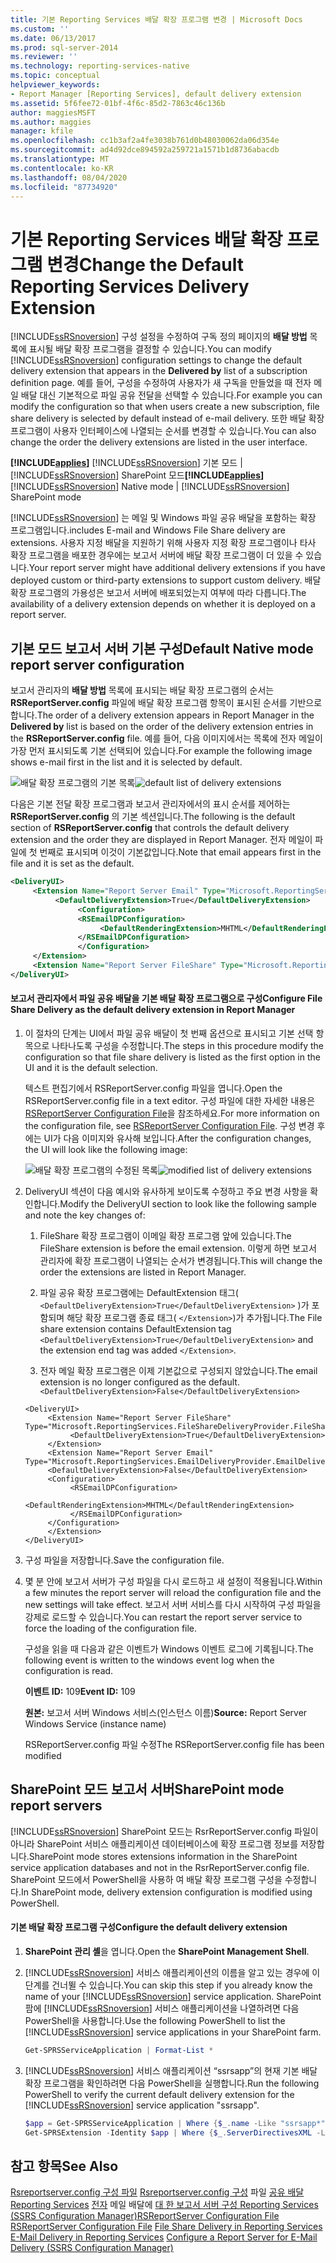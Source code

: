 ```yaml
---
title: 기본 Reporting Services 배달 확장 프로그램 변경 | Microsoft Docs
ms.custom: ''
ms.date: 06/13/2017
ms.prod: sql-server-2014
ms.reviewer: ''
ms.technology: reporting-services-native
ms.topic: conceptual
helpviewer_keywords:
- Report Manager [Reporting Services], default delivery extension
ms.assetid: 5f6fee72-01bf-4f6c-85d2-7863c46c136b
author: maggiesMSFT
ms.author: maggies
manager: kfile
ms.openlocfilehash: cc1b3af2a4fe3038b761d0b48030062da06d354e
ms.sourcegitcommit: ad4d92dce894592a259721a1571b1d8736abacdb
ms.translationtype: MT
ms.contentlocale: ko-KR
ms.lasthandoff: 08/04/2020
ms.locfileid: "87734920"
---
```

# <a name="change-the-default-reporting-services-delivery-extension"></a><span data-ttu-id="5c09c-102">기본 Reporting Services 배달 확장 프로그램 변경</span><span class="sxs-lookup"><span data-stu-id="5c09c-102">Change the Default Reporting Services Delivery Extension</span></span>
  <span data-ttu-id="5c09c-103">[!INCLUDE[ssRSnoversion](../../../includes/ssrsnoversion-md.md)] 구성 설정을 수정하여 구독 정의 페이지의 **배달 방법** 목록에 표시될 배달 확장 프로그램을 결정할 수 있습니다.</span><span class="sxs-lookup"><span data-stu-id="5c09c-103">You can modify [!INCLUDE[ssRSnoversion](../../../includes/ssrsnoversion-md.md)] configuration settings to change the default delivery extension that appears in the **Delivered by** list of a subscription definition page.</span></span> <span data-ttu-id="5c09c-104">예를 들어, 구성을 수정하여 사용자가 새 구독을 만들었을 때 전자 메일 배달 대신 기본적으로 파일 공유 전달을 선택할 수 있습니다.</span><span class="sxs-lookup"><span data-stu-id="5c09c-104">For example you can modify the configuration so that when users create a new subscription, file share delivery is selected by default instead of e-mail delivery.</span></span> <span data-ttu-id="5c09c-105">또한 배달 확장 프로그램이 사용자 인터페이스에 나열되는 순서를 변경할 수 있습니다.</span><span class="sxs-lookup"><span data-stu-id="5c09c-105">You can also change the order the delivery extensions are listed in the user interface.</span></span>

 <span data-ttu-id="5c09c-106">**[!INCLUDE[applies](../../includes/applies-md.md)]** [!INCLUDE[ssRSnoversion](../../../includes/ssrsnoversion-md.md)] 기본 모드 | [!INCLUDE[ssRSnoversion](../../../includes/ssrsnoversion-md.md)] SharePoint 모드</span><span class="sxs-lookup"><span data-stu-id="5c09c-106">**[!INCLUDE[applies](../../includes/applies-md.md)]**  [!INCLUDE[ssRSnoversion](../../../includes/ssrsnoversion-md.md)] Native mode | [!INCLUDE[ssRSnoversion](../../../includes/ssrsnoversion-md.md)] SharePoint mode</span></span>

 [!INCLUDE[ssRSnoversion](../../../includes/ssrsnoversion-md.md)] <span data-ttu-id="5c09c-107">는 메일 및 Windows 파일 공유 배달을 포함하는 확장 프로그램입니다.</span><span class="sxs-lookup"><span data-stu-id="5c09c-107">includes E-mail and Windows File Share delivery are extensions.</span></span> <span data-ttu-id="5c09c-108">사용자 지정 배달을 지원하기 위해 사용자 지정 확장 프로그램이나 타사 확장 프로그램을 배포한 경우에는 보고서 서버에 배달 확장 프로그램이 더 있을 수 있습니다.</span><span class="sxs-lookup"><span data-stu-id="5c09c-108">Your report server might have additional delivery extensions if you have deployed custom or third-party extensions to support custom delivery.</span></span> <span data-ttu-id="5c09c-109">배달 확장 프로그램의 가용성은 보고서 서버에 배포되었는지 여부에 따라 다릅니다.</span><span class="sxs-lookup"><span data-stu-id="5c09c-109">The availability of a delivery extension depends on whether it is deployed on a report server.</span></span>

## <a name="default-native-mode-report-server-configuration"></a><span data-ttu-id="5c09c-110">기본 모드 보고서 서버 기본 구성</span><span class="sxs-lookup"><span data-stu-id="5c09c-110">Default Native mode report server configuration</span></span>
 <span data-ttu-id="5c09c-111">보고서 관리자의 **배달 방법** 목록에 표시되는 배달 확장 프로그램의 순서는 **RSReportServer.config** 파일에 배달 확장 프로그램 항목이 표시된 순서를 기반으로 합니다.</span><span class="sxs-lookup"><span data-stu-id="5c09c-111">The order of a delivery extension appears in Report Manager in the **Delivered by** list is based on the order of the delivery extension entries in the **RSReportServer.config** file.</span></span> <span data-ttu-id="5c09c-112">예를 들어, 다음 이미지에서는 목록에 전자 메일이 가장 먼저 표시되도록 기본 선택되어 있습니다.</span><span class="sxs-lookup"><span data-stu-id="5c09c-112">For example the following image shows e-mail first in the list and it is selected by default.</span></span>

 <span data-ttu-id="5c09c-113">![배달 확장 프로그램의 기본 목록](../media/ssrs-default-delivery.png "배달 확장 프로그램의 기본 목록")</span><span class="sxs-lookup"><span data-stu-id="5c09c-113">![default list of delivery extensions](../media/ssrs-default-delivery.png "default list of delivery extensions")</span></span>

 <span data-ttu-id="5c09c-114">다음은 기본 전달 확장 프로그램과 보고서 관리자에서의 표시 순서를 제어하는 **RSReportServer.config** 의 기본 섹션입니다.</span><span class="sxs-lookup"><span data-stu-id="5c09c-114">The following is the default section of **RSReportServer.config** that controls the default delivery extension and the order they are displayed in Report Manager.</span></span> <span data-ttu-id="5c09c-115">전자 메일이 파일에 첫 번째로 표시되며 이것이 기본값입니다.</span><span class="sxs-lookup"><span data-stu-id="5c09c-115">Note that email appears first in the file and it is set as the default.</span></span>

```xml
<DeliveryUI>
     <Extension Name="Report Server Email" Type="Microsoft.ReportingServices.EmailDeliveryProvider.EmailDeliveryProviderControl,ReportingServicesEmailDeliveryProvider">
          <DefaultDeliveryExtension>True</DefaultDeliveryExtension>
               <Configuration>
               <RSEmailDPConfiguration>
                    <DefaultRenderingExtension>MHTML</DefaultRenderingExtension>
               </RSEmailDPConfiguration>
               </Configuration>
     </Extension>
     <Extension Name="Report Server FileShare" Type="Microsoft.ReportingServices.FileShareDeliveryProvider.FileShareUIControl,ReportingServicesFileShareDeliveryProvider"/>
</DeliveryUI>
```

#### <a name="configure-file-share-delivery-as-the-default-delivery-extension-in-report-manager"></a><span data-ttu-id="5c09c-116">보고서 관리자에서 파일 공유 배달을 기본 배달 확장 프로그램으로 구성</span><span class="sxs-lookup"><span data-stu-id="5c09c-116">Configure File Share Delivery as the default delivery extension in Report Manager</span></span>

1.  <span data-ttu-id="5c09c-117">이 절차의 단계는 UI에서 파일 공유 배달이 첫 번째 옵션으로 표시되고 기본 선택 항목으로 나타나도록 구성을 수정합니다.</span><span class="sxs-lookup"><span data-stu-id="5c09c-117">The steps in this procedure modify the configuration so that file share delivery is listed as the first option in the UI and it is the default selection.</span></span>

     <span data-ttu-id="5c09c-118">텍스트 편집기에서 RSReportServer.config 파일을 엽니다.</span><span class="sxs-lookup"><span data-stu-id="5c09c-118">Open the RSReportServer.config file in a text editor.</span></span> <span data-ttu-id="5c09c-119">구성 파일에 대한 자세한 내용은 [RSReportServer Configuration File](../report-server/rsreportserver-config-configuration-file.md)을 참조하세요.</span><span class="sxs-lookup"><span data-stu-id="5c09c-119">For more information on the configuration file, see [RSReportServer Configuration File](../report-server/rsreportserver-config-configuration-file.md).</span></span> <span data-ttu-id="5c09c-120">구성 변경 후에는 UI가 다음 이미지와 유사해 보입니다.</span><span class="sxs-lookup"><span data-stu-id="5c09c-120">After the configuration changes, the UI will look like the following image:</span></span>

     <span data-ttu-id="5c09c-121">![배달 확장 프로그램의 수정된 목록](../media/ssrs-modified-delivery.png "배달 확장 프로그램의 수정된 목록")</span><span class="sxs-lookup"><span data-stu-id="5c09c-121">![modified list of delivery extensions](../media/ssrs-modified-delivery.png "modified list of delivery extensions")</span></span>

2.  <span data-ttu-id="5c09c-122">DeliveryUI 섹션이 다음 예시와 유사하게 보이도록 수정하고 주요 변경 사항을 확인합니다.</span><span class="sxs-lookup"><span data-stu-id="5c09c-122">Modify the DeliveryUI section to look like the following sample and note the key changes of:</span></span>

    1.  <span data-ttu-id="5c09c-123">FileShare 확장 프로그램이 이메일 확장 프로그램 앞에 있습니다.</span><span class="sxs-lookup"><span data-stu-id="5c09c-123">The FileShare extension is before the email extension.</span></span> <span data-ttu-id="5c09c-124">이렇게 하면 보고서 관리자에 확장 프로그램이 나열되는 순서가 변경됩니다.</span><span class="sxs-lookup"><span data-stu-id="5c09c-124">This will change the order the extensions are listed in Report Manager.</span></span>

    2.  <span data-ttu-id="5c09c-125">파일 공유 확장 프로그램에는 DefaultExtension 태그( `<DefaultDeliveryExtension>True</DefaultDeliveryExtension>` )가 포함되며 해당 확장 프로그램 종료 태그( `</Extension>`)가 추가됩니다.</span><span class="sxs-lookup"><span data-stu-id="5c09c-125">The File share extension contains DefaultExtension tag `<DefaultDeliveryExtension>True</DefaultDeliveryExtension>` and the extension end tag was added `</Extension>`.</span></span>

    3.  <span data-ttu-id="5c09c-126">전자 메일 확장 프로그램은 이제 기본값으로 구성되지 않았습니다.</span><span class="sxs-lookup"><span data-stu-id="5c09c-126">The email extension is no longer configured as the default.</span></span> `<DefaultDeliveryExtension>False</DefaultDeliveryExtension>`

    ```
    <DeliveryUI>
         <Extension Name="Report Server FileShare" Type="Microsoft.ReportingServices.FileShareDeliveryProvider.FileShareUIControl,ReportingServicesFileShareDeliveryProvider">
              <DefaultDeliveryExtension>True</DefaultDeliveryExtension>
         </Extension>
         <Extension Name="Report Server Email" Type="Microsoft.ReportingServices.EmailDeliveryProvider.EmailDeliveryProviderControl,ReportingServicesEmailDeliveryProvider">
         <DefaultDeliveryExtension>False</DefaultDeliveryExtension>
         <Configuration>
              <RSEmailDPConfiguration>
                   <DefaultRenderingExtension>MHTML</DefaultRenderingExtension>
              </RSEmailDPConfiguration>
         </Configuration>
         </Extension>
    </DeliveryUI>
    ```

3.  <span data-ttu-id="5c09c-127">구성 파일을 저장합니다.</span><span class="sxs-lookup"><span data-stu-id="5c09c-127">Save the configuration file.</span></span>

4.  <span data-ttu-id="5c09c-128">몇 분 안에 보고서 서버가 구성 파일을 다시 로드하고 새 설정이 적용됩니다.</span><span class="sxs-lookup"><span data-stu-id="5c09c-128">Within a few minutes the report server will reload the configuration file and the new settings will take effect.</span></span> <span data-ttu-id="5c09c-129">보고서 서버 서비스를 다시 시작하여 구성 파일을 강제로 로드할 수 있습니다.</span><span class="sxs-lookup"><span data-stu-id="5c09c-129">You can restart the report server service to force the loading of the configuration file.</span></span>

     <span data-ttu-id="5c09c-130">구성을 읽을 때 다음과 같은 이벤트가 Windows 이벤트 로그에 기록됩니다.</span><span class="sxs-lookup"><span data-stu-id="5c09c-130">The following event is written to the windows event log when the configuration is read.</span></span>

     <span data-ttu-id="5c09c-131">**이벤트 ID:** 109</span><span class="sxs-lookup"><span data-stu-id="5c09c-131">**Event ID:** 109</span></span>

     <span data-ttu-id="5c09c-132">**원본:** 보고서 서버 Windows 서비스(인스턴스 이름)</span><span class="sxs-lookup"><span data-stu-id="5c09c-132">**Source:** Report Server Windows Service (instance name)</span></span>

     <span data-ttu-id="5c09c-133">RSReportServer.config 파일 수정</span><span class="sxs-lookup"><span data-stu-id="5c09c-133">The RSReportServer.config file has been modified</span></span>

## <a name="sharepoint-mode-report-servers"></a><span data-ttu-id="5c09c-134">SharePoint 모드 보고서 서버</span><span class="sxs-lookup"><span data-stu-id="5c09c-134">SharePoint mode report servers</span></span>
 [!INCLUDE[ssRSnoversion](../../../includes/ssrsnoversion-md.md)] <span data-ttu-id="5c09c-135">SharePoint 모드는 RsrReportServer.config 파일이 아니라 SharePoint 서비스 애플리케이션 데이터베이스에 확장 프로그램 정보를 저장합니다.</span><span class="sxs-lookup"><span data-stu-id="5c09c-135">SharePoint mode stores extensions information in the SharePoint service application databases and not in the RsrReportServer.config file.</span></span> <span data-ttu-id="5c09c-136">SharePoint 모드에서 PowerShell을 사용하 여 배달 확장 프로그램 구성을 수정합니다.</span><span class="sxs-lookup"><span data-stu-id="5c09c-136">In SharePoint mode, delivery extension configuration is modified using PowerShell.</span></span>

#### <a name="configure-the-default-delivery-extension"></a><span data-ttu-id="5c09c-137">기본 배달 확장 프로그램 구성</span><span class="sxs-lookup"><span data-stu-id="5c09c-137">Configure the default delivery extension</span></span>

1.  <span data-ttu-id="5c09c-138">**SharePoint 관리 셸**을 엽니다.</span><span class="sxs-lookup"><span data-stu-id="5c09c-138">Open the **SharePoint Management Shell**.</span></span>

2.  <span data-ttu-id="5c09c-139">[!INCLUDE[ssRSnoversion](../../../includes/ssrsnoversion-md.md)] 서비스 애플리케이션의 이름을 알고 있는 경우에 이 단계를 건너뛸 수 있습니다.</span><span class="sxs-lookup"><span data-stu-id="5c09c-139">You can skip this step if you already know the name of your [!INCLUDE[ssRSnoversion](../../../includes/ssrsnoversion-md.md)] service application.</span></span> <span data-ttu-id="5c09c-140">SharePoint 팜에 [!INCLUDE[ssRSnoversion](../../../includes/ssrsnoversion-md.md)] 서비스 애플리케이션을 나열하려면 다음 PowerShell을 사용합니다.</span><span class="sxs-lookup"><span data-stu-id="5c09c-140">Use the following PowerShell to list the [!INCLUDE[ssRSnoversion](../../../includes/ssrsnoversion-md.md)] service applications in your SharePoint farm.</span></span>

    ```powershell
    Get-SPRSServiceApplication | Format-List *
    ```

3.  <span data-ttu-id="5c09c-141">[!INCLUDE[ssRSnoversion](../../../includes/ssrsnoversion-md.md)] 서비스 애플리케이션 “ssrsapp”의 현재 기본 배달 확장 프로그램을 확인하려면 다음 PowerShell을 실행합니다.</span><span class="sxs-lookup"><span data-stu-id="5c09c-141">Run the following PowerShell to verify the current default delivery extension for the [!INCLUDE[ssRSnoversion](../../../includes/ssrsnoversion-md.md)] service application "ssrsapp".</span></span>

    ```powershell
    $app = Get-SPRSServiceApplication | Where {$_.name -Like "ssrsapp*"};
    Get-SPRSExtension -Identity $app | Where {$_.ServerDirectivesXML -Like "<DefaultDelivery*"} | Format-List *
    ```

## <a name="see-also"></a><span data-ttu-id="5c09c-142">참고 항목</span><span class="sxs-lookup"><span data-stu-id="5c09c-142">See Also</span></span>
 <span data-ttu-id="5c09c-143">[Rsreportserver.config 구성 파일](../report-server/rsreportserver-config-configuration-file.md) [Rsreportserver.config 구성](../report-server/rsreportserver-config-configuration-file.md) 파일 [공유 배달 Reporting Services](file-share-delivery-in-reporting-services.md) [전자](e-mail-delivery-in-reporting-services.md) 메일 배달에 [대 한 보고서 서버 구성 Reporting Services &#40;SSRS Configuration Manager&#41;](../../sql-server/install/configure-a-report-server-for-e-mail-delivery-ssrs-configuration-manager.md)</span><span class="sxs-lookup"><span data-stu-id="5c09c-143">[RSReportServer Configuration File](../report-server/rsreportserver-config-configuration-file.md) [RSReportServer Configuration File](../report-server/rsreportserver-config-configuration-file.md) [File Share Delivery in Reporting Services](file-share-delivery-in-reporting-services.md) [E-Mail Delivery in Reporting Services](e-mail-delivery-in-reporting-services.md) [Configure a Report Server for E-Mail Delivery &#40;SSRS Configuration Manager&#41;](../../sql-server/install/configure-a-report-server-for-e-mail-delivery-ssrs-configuration-manager.md)</span></span>
